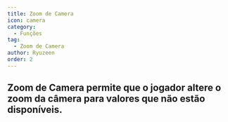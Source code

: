 ```yaml
---
title: Zoom de Camera
icon: camera
category:
  - Funções
tag:
  - Zoom de Camera
author: Ryuzeen
order: 2
---
```


## Zoom de Camera permite que o jogador altere o zoom da câmera para valores que não estão disponíveis.
